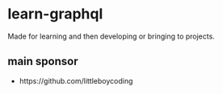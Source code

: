# learn-graphql
Made for learning and then developing or bringing to projects.

## main sponsor
<ul>
  <li>https://github.com/littleboycoding</li>
</ul>
